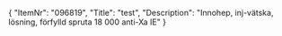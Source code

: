 {
  "ItemNr": "096819",
  "Title": "test",
  "Description": "Innohep, inj-vätska, lösning, förfylld spruta 18 000 anti-Xa IE"
}